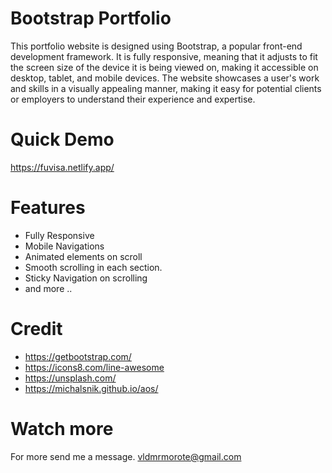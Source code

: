 # Bootstrap Portfolio
This portfolio website is designed using Bootstrap, a popular front-end development framework. It is fully responsive, meaning that it adjusts to fit the screen size of the device it is being viewed on, making it accessible on desktop, tablet, and mobile devices. The website showcases a user's work and skills in a visually appealing manner, making it easy for potential clients or employers to understand their experience and expertise.


# Quick Demo
https://fuvisa.netlify.app/


# Features
- Fully Responsive
- Mobile Navigations
- Animated elements on scroll
- Smooth scrolling in each section.
- Sticky Navigation on scrolling
- and more ..


# Credit
- https://getbootstrap.com/
- https://icons8.com/line-awesome
- https://unsplash.com/
- https://michalsnik.github.io/aos/

# Watch more
For more send me a message. vldmrmorote@gmail.com
